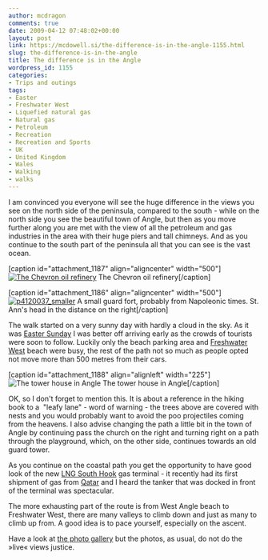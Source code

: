 ```yaml
---
author: mcdragon
comments: true
date: 2009-04-12 07:48:02+00:00
layout: post
link: https://mcdowell.si/the-difference-is-in-the-angle-1155.html
slug: the-difference-is-in-the-angle
title: The difference is in the Angle
wordpress_id: 1155
categories:
- Trips and outings
tags:
- Easter
- Freshwater West
- Liquefied natural gas
- Natural gas
- Petroleum
- Recreation
- Recreation and Sports
- UK
- United Kingdom
- Wales
- Walking
- walks
---
```


I am convinced you everyone will see the huge difference in the views you see on the north side of the peninsula, compared to the south - while on the north side you see the beautiful town of Angle, but then as you move further along you are met with the view of all the petroleum and gas industries in the area with their huge piers and tall chimneys. And as you continue to the south part of the peninsula all that you can see is the vast ocean.




[caption id="attachment_1187" align="aligncenter" width="500"][![The Chevron oil refinery](https://dwlcvfkt1l4wn.cloudfront.net/2009/04/p4120012_smaller1-1.jpg)](https://mcdowell.si/about/gallery?album=Angle) The Chevron oil refinery[/caption]

[caption id="attachment_1186" align="aligncenter" width="500"][![p4120037_smaller](https://dwlcvfkt1l4wn.cloudfront.net/2009/04/p4120037_smaller1-1.jpg)](https://mcdowell.si/about/gallery?album=Angle) A small guard fort, probably from Napoleonic times. St. Ann's head in the distance on the right[/caption]

The walk started on a very sunny day with hardly a cloud in the sky. As it was [Easter Sunday](http://en.wikipedia.org/wiki/Easter) I was better off arriving early as the crowds of tourists were soon to follow. Luckily only the beach parking area and [Freshwater West](http://en.wikipedia.org/wiki/Freshwater_West) beach were busy, the rest of the path not so much as people opted not move more than 500 metres from their cars.

[caption id="attachment_1188" align="alignleft" width="225"]![The tower house in Angle](https://dwlcvfkt1l4wn.cloudfront.net/2009/04/p4120026_smaller1-1-225x300.jpg) The tower house in Angle[/caption]

OK, so I don't forget to mention this. It is about a reference in the hiking book to a  "leafy lane" - word of warning - the trees above are covered with nests and you would probably want to avoid the poo projectiles coming from the heavens. I also advise changing the path a little bit in the town of Angle by continuing pass the church on the right and turning right on a path through the playground, which, on the other side, continues towards an old guard tower.

As you continue on the coastal path you get the opportunity to have good look of the new [LNG South Hook](http://www.southhooklng.co.uk/) gas terminal - it recently had its first shipment of gas from [Qatar](http://en.wikipedia.org/wiki/Qatar) and I heard the tanker that was docked in front of the terminal was spectacular.

The more exhausting part of the route is from West Angle beach to Freshwater West, there are many valleys to climb down and just as many to climb up from. A good idea is to pace yourself, especially on the ascent.

Have a look at [the photo gallery](https://mcdowell.si/about/gallery?album=Angle) but the photos, as usual, do not do the »live« views justice.
